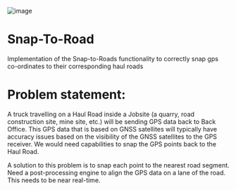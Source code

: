 ![image](https://user-images.githubusercontent.com/82448514/179390368-d83e3c73-4510-405a-8306-f66a63110b21.png)
# Snap-To-Road

Implementation of the Snap-to-Roads functionality to correctly snap gps co-ordinates to their corresponding haul roads


# Problem statement:

A truck travelling on a Haul Road inside a Jobsite (a quarry, road construction site, mine site, etc.) will be sending GPS data back to Back Office. This GPS data that is based on GNSS satellites will typically have accuracy issues based on the visibility of the GNSS satellites to the GPS receiver. We would need capabilities to snap the GPS points back to the Haul Road.


A solution to this problem is to snap each point to the nearest road segment. Need a post-processing engine to align the GPS data on a lane of the road. This needs to be near real-time.
